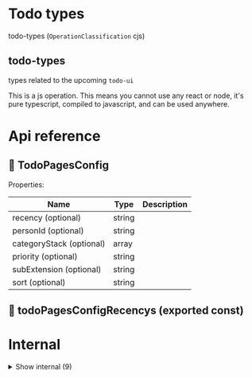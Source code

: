 # Todo types

todo-types (`OperationClassification` cjs)


## todo-types

types related to the upcoming `todo-ui`

This is a js operation. This means you cannot use any react or node, it's pure typescript, compiled to javascript, and can be used anywhere.




# Api reference

## 🔹 TodoPagesConfig

Properties: 

 | Name | Type | Description |
|---|---|---|
| recency (optional) | string |  |
| personId (optional) | string |  |
| categoryStack (optional) | array |  |
| priority (optional) | string |  |
| subExtension (optional) | string |  |
| sort (optional) | string |  |



## 📄 todoPagesConfigRecencys (exported const)

# Internal

<details><summary>Show internal (9)</summary>
    
  # 🔹 ReviewSummary







Properties: 

 | Name | Type | Description |
|---|---|---|
| scoreYourselfSlider  | number |  |
| scoreYourselfDescription  | string |  |
| coderOfTheWeekVote_personId  | string |  |
| coderOfTheWeekVoteDescription  | string |  |



## 🔸 SelfSprintReview

jsonSingle model





GOAL:

- provide a good way for freelancers and students to self-assess
- structure the data to provide tools for self-analysis

TODO: PREREQUISITE:

- auth layer
- p2p
- create a **model-agnostic-ui** that renders this type of models nicely (many checkmarks, some sliders, some descriptions). can simply be converted into text for the most part
- make the DB crud component
- which also allows extra columns
- which also has an option to use the **model-agnostic-ui**
- add `Dataset`s support to DB crud
- make sure the form shows nicely
- slider component and convention
- show description by ensuring that, if the trimmed description is an empty string, it shows everything on all lines after, until the next variable
- monetisation

THOUGHTS:

- this was just one hour of work, and it kind of is a product (given I make all the general purpose prerequisites). I can make it a bundle that devs can install and BOOM! you got a SaaS... just charge 1$ per entry xD
- think about other things that can be assessed, can/should they be automated too? not only for teams, also for intimate groups of people to assess private things, also for yourself completely
- if I have more things like this, which are basically scoring sheets, I can easily reuse the statistics part of the UI that I make for this

TODO: CUSTOM:

- make a `ui-web` operation that has just this crud (or add to the Todo UI)
- add nice flow for showing the "coder of the week"
- add a column to share an item on social media if it's your own (may be super reusable too)
- later add things like summaries, history, comparisons, insights (but do it as generic as possible)
- later provide more auto-filled datapoints (xyzIndexed) for different things
- later let user auto-share things with the marketstack xD





Properties: 

 | Name | Type | Description |
|---|---|---|
| createdAt  | number |  |
| updatedAt  | number |  |
| deletedAt  | number |  |
| createdFirstAt  | number |  |
| operationName  | null |  |
| projectRelativePath  | string |  |
| operationRelativePath (optional) | string |  |
| id  | string |  |
| categoryStackCalculated (optional) | array |  |
| personId  | string |  |
| codeQuality  | object |  |
| timeManagement  | object |  |
| networking  | object |  |
| entrepreneurship  | object |  |
| clientCommunication  | object |  |
| problemsDescription  | string |  |
| solutionsDescription  | string |  |
| proudOfDescription  | string |  |
| scoreYourselfSlider  | number |  |
| scoreYourselfDescription  | string |  |
| coderOfTheWeekVote_personId  | string |  |
| coderOfTheWeekVoteDescription  | string |  |



## 🔹 SpecialKvmdModelType

Should be a model that can be taken from the database like kvmd, but for parsing, it needs its own parse methods (from and to json)

These methods can be given in the configuration of `createDb`.

These methods can be found.





Properties: 

 | Name | Type | Description |
|---|---|---|
| id  | string |  |
| name  | string |  |
| slug  | string |  |
| value (optional) | string |  |
| comment  | string |  |
| operationName  | null |  |
| projectRelativePath  | string |  |
| operationRelativePath (optional) | string |  |
| categoryStackCalculated  | array |  |
| isHeaderCalculated  | boolean |  |



## 🔹 Todo

The `Todo` KVMD model parses a `TodoFile` to find individual todos, their status, category, and more structured metadata.

Can be chosen to be used for a `TodoFile` to create an alternative UI

`TodoFile`s can be parsed to find this datastructure

Will be great for insights.





Properties: 

 | Name | Type | Description |
|---|---|---|
| id  | string |  |
| name  | string |  |
| slug  | string |  |
| value (optional) | string |  |
| comment  | string |  |
| operationName  | null |  |
| projectRelativePath  | string |  |
| operationRelativePath (optional) | string |  |
| categoryStackCalculated  | array |  |
| isHeaderCalculated  | boolean |  |
| title (optional) | string |  |
| deadlineAt (optional) | number |  |
| todo  | string |  |
| status  | string |  |
| isBlocked  | boolean |  |
| isCritical  | boolean |  |
| isInternetRequired  | boolean |  |
| assigned_personId (optional) | string |  |
| duration (optional) | number |  |
| durationTimeIndicator  | string |  |



## 🔸 TodoFile

markdown model



Any markdown file in the todo folder should become this model





Properties: 

 | Name | Type | Description |
|---|---|---|
| createdAt  | number |  |
| updatedAt  | number |  |
| deletedAt  | number |  |
| createdFirstAt  | number |  |
| operationName  | null |  |
| projectRelativePath  | string |  |
| operationRelativePath (optional) | string |  |
| id  | string |  |
| name  | string |  |
| slug  | string |  |
| markdown  | string |  |
| categoryStackCalculated  | array |  |
| priority (optional) | string |  |
| isHiddenForFreelancer (optional) | boolean |  |
| isClaimable (optional) | boolean |  |
| doNowPrice (optional) | number |  |
| deadlineAt (optional) | number |  |
| codeRequired_operationSlugs  | array |  |
| todoOffersCalculated (optional) | array |  |
| owner_personId (optional) | string |  |



## 🔸 TodoOffer

jsonMultiple model



Freelancers can offer their services for a todofile





Properties: 

 | Name | Type | Description |
|---|---|---|
| createdAt  | number |  |
| updatedAt  | number |  |
| deletedAt  | number |  |
| createdFirstAt  | number |  |
| operationName  | null |  |
| projectRelativePath  | string |  |
| operationRelativePath (optional) | string |  |
| id  | string |  |
| categoryStackCalculated (optional) | array |  |
| offerPrice  | number |  |
| personId  | string |  |
| todoFileId  | string |  |
| isPaid (optional) | boolean |  |
| status  | string |  |
| assets  | array |  |
| offeredTodoFileMarkdown  | string |  |
| editableTodoFileMarkdown  | string |  |



## 🔹 TodoOfferStatus

Status of an offer to do some todolist

- `offered`: offer placed, has not been accepted yet. freelancer can still edit offer or remove it
- `rejected`: offer can be rejected by admin (before accepting)
- `canceled`: freelancer and admin can cancel an previously accepted offer
- `accepted`: offer is accepted by admin
- `todo`: freelancer has said it still needs to be done
- `doing` freelancer has said it's in progress
- `done` freelancer said it's done
- `approved` approved by admin, offer should become archived








## 🔹 TodoPriority

## 📄 todoPagesConfigRecencysConst (exported const)

  </details>

